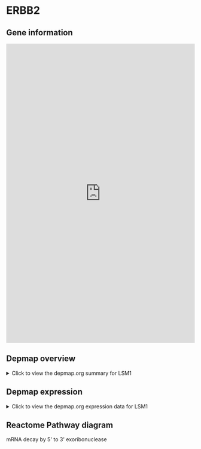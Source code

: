 <h1>ERBB2</h1>

<h2>Gene information</h2>
<iframe src="https://depmap.org/portal/gene/LSM1?tab=about" style="border:none;width:100%;height:800px"></iframe>

<h2>Depmap overview</h2>
<details>
  <summary>Click to view the depmap.org summary for LSM1</summary>
  <iframe src="https://depmap.org/portal/gene/LSM1?tab=overview" style="border:none;width:100%;height:800px"></iframe>
</details>

<h2>Depmap expression</h2>
<details>
  <summary>Click to view the depmap.org expression data for LSM1</summary>
  <iframe src="https://depmap.org/portal/gene/LSM1?tab=characterization" style="border:none;width:100%;height:800px"></iframe>
</details>



<h2>Reactome Pathway diagram</h2>
mRNA decay by 5' to 3' exoribonuclease
<div id="diagramHolder"></div>

<script>
    //Creating the Reactome Diagram widget
    //Take into account a proxy needs to be set up in your server side pointing to www.reactome.org
    function onReactomeDiagramReady(){  //This function is automatically called when the widget code is ready to be used
        var diagram = Reactome.Diagram.create({
            "placeHolder" : "diagramHolder",
            "width" : 900,
            "height" : 500
        });

        //Initialising it to the "Hemostasis" pathway
        diagram.loadDiagram("R-HSA-430039");

        //Adding different listeners

        diagram.onDiagramLoaded(function (loaded) {
            console.info("Loaded ", loaded);
            diagram.flagItems("BAD");
	    diagram.flagItems("Q92934");
            if (loaded == "R-HSA-430039") diagram.selectItem("R-HSA-430039");
        });

     }
</script>



